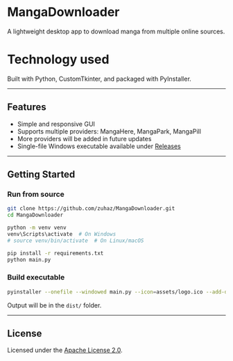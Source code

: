 # MangaDownloader

A lightweight desktop app to download manga from multiple online sources.  

# Technology used
Built with Python, CustomTkinter, and packaged with PyInstaller.

---

## Features

- Simple and responsive GUI
- Supports multiple providers: MangaHere, MangaPark, MangaPill
- More providers will be added in future updates
- Single-file Windows executable available under [Releases](https://github.com/zuhaz/MangaDownloader)

---

## Getting Started

### Run from source

```bash
git clone https://github.com/zuhaz/MangaDownloader.git
cd MangaDownloader

python -m venv venv
venv\Scripts\activate  # On Windows
# source venv/bin/activate  # On Linux/macOS

pip install -r requirements.txt
python main.py
```

### Build executable

```bash
pyinstaller --onefile --windowed main.py --icon=assets/logo.ico --add-data "assets/logo.ico;assets"
```

Output will be in the `dist/` folder.

---

## License

Licensed under the [Apache License 2.0](LICENSE).
